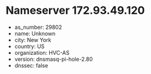 # Nameserver 172.93.49.120

* as_number: 29802
* name: Unknown
* city: New York
* country: US
* organization: HVC-AS
* version: dnsmasq-pi-hole-2.80
* dnssec: false
